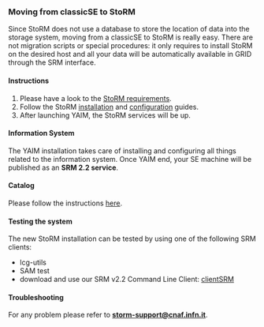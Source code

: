 ### Moving from classicSE to StoRM

Since StoRM does not use a database to store the location of data into the storage system, moving from a classicSE to StoRM is really easy. There are not migration scripts or special procedures: it only requires to install StoRM on the desired host and all your data will be automatically available in GRID through the SRM interface.

#### Instructions

1. Please have a look to the [StoRM requirements](sysadmin-guide.html#installprereq).
1. Follow the StoRM [installation](sysadmin-guide.html#installationguide) and [configuration](sysadmin-guide.html#configuration) guides.
1. After launching YAIM, the StoRM services will be up.

#### Information System

The YAIM installation takes care of installing and configuring all things related to the information system. Once YAIM end, your SE machine will be published as an **SRM 2.2 service**.

#### Catalog

Please follow the instructions [here](https://twiki.cern.ch/twiki/bin/view/LCG/ChangeSeName).

#### Testing the system

The new StoRM installation can be tested by using one of the following SRM clients:

* lcg-utils
* SAM test
* download and use our SRM v2.2 Command Line Client: [clientSRM](clientSRM-guide.html)

#### Troubleshooting

For any problem please refer to **storm-support@cnaf.infn.it**.
